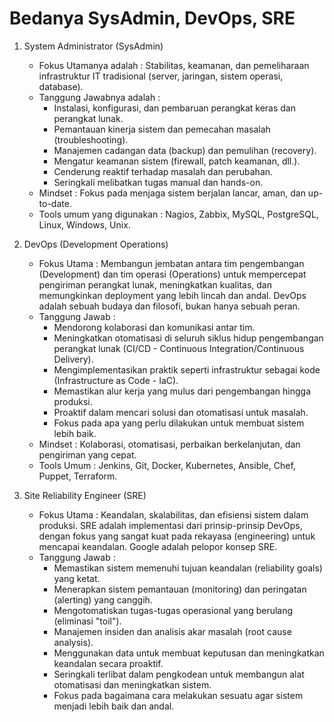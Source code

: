 # Bedanya SysAdmin, DevOps, SRE

1. System Administrator (SysAdmin)
   - Fokus Utamanya adalah     : Stabilitas, keamanan, dan pemeliharaan infrastruktur IT tradisional (server, jaringan, sistem operasi,
     database).
   - Tanggung Jawabnya adalah  :
     - Instalasi, konfigurasi, dan pembaruan perangkat keras dan perangkat lunak.
     - Pemantauan kinerja sistem dan pemecahan masalah (troubleshooting).
     - Manajemen cadangan data (backup) dan pemulihan (recovery).
     - Mengatur keamanan sistem (firewall, patch keamanan, dll.).
     - Cenderung reaktif terhadap masalah dan perubahan.
     - Seringkali melibatkan tugas manual dan hands-on.
   - Mindset                   : Fokus pada menjaga sistem berjalan lancar, aman, dan up-to-date.
   - Tools umum yang digunakan : Nagios, Zabbix, MySQL, PostgreSQL, Linux, Windows, Unix.

2. DevOps (Development Operations)
   - Fokus Utama    : Membangun jembatan antara tim pengembangan (Development) dan tim operasi (Operations) untuk mempercepat pengiriman
     perangkat lunak, meningkatkan kualitas, dan memungkinkan deployment yang lebih lincah dan andal. DevOps adalah sebuah budaya dan
     filosofi, bukan hanya sebuah peran.
   - Tanggung Jawab :
     - Mendorong kolaborasi dan komunikasi antar tim.
     - Meningkatkan otomatisasi di seluruh siklus hidup pengembangan perangkat lunak (CI/CD - Continuous Integration/Continuous
       Delivery).
     - Mengimplementasikan praktik seperti infrastruktur sebagai kode (Infrastructure as Code - IaC).
     - Memastikan alur kerja yang mulus dari pengembangan hingga produksi.
     - Proaktif dalam mencari solusi dan otomatisasi untuk masalah.
     - Fokus pada apa yang perlu dilakukan untuk membuat sistem lebih baik.
   - Mindset        : Kolaborasi, otomatisasi, perbaikan berkelanjutan, dan pengiriman yang cepat.
   - Tools Umum     : Jenkins, Git, Docker, Kubernetes, Ansible, Chef, Puppet, Terraform.
  
3. Site Reliability Engineer (SRE)
   - Fokus Utama    : Keandalan, skalabilitas, dan efisiensi sistem dalam produksi. SRE adalah implementasi dari prinsip-prinsip DevOps,
     dengan fokus yang sangat kuat pada rekayasa (engineering) untuk mencapai keandalan. Google adalah pelopor konsep SRE.
   - Tanggung Jawab :
     - Memastikan sistem memenuhi tujuan keandalan (reliability goals) yang ketat.
     - Menerapkan sistem pemantauan (monitoring) dan peringatan (alerting) yang canggih.
     - Mengotomatiskan tugas-tugas operasional yang berulang (eliminasi "toil").
     - Manajemen insiden dan analisis akar masalah (root cause analysis).
     - Menggunakan data untuk membuat keputusan dan meningkatkan keandalan secara proaktif.
     - Seringkali terlibat dalam pengkodean untuk membangun alat otomatisasi dan meningkatkan sistem.
     - Fokus pada bagaimana cara melakukan sesuatu agar sistem menjadi lebih baik dan andal.

      
